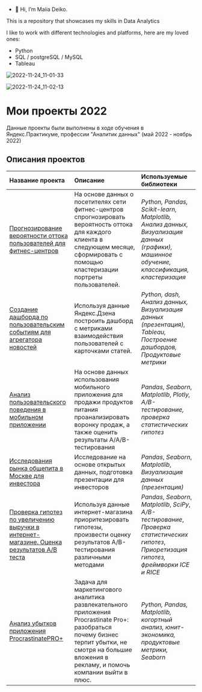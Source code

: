 - 👋 Hi, I’m Maiia Deiko.   

This is a repository that showcases my skills in Data Analytics

I like to work with different technologies and platforms, here are my loved ones:

- Python   
- SQL / postgreSQL / MySQL   
- Tableau   

![2022-11-24_11-01-33](https://user-images.githubusercontent.com/108290252/203727578-3d7b6619-0f6b-4afe-b442-556744c210ab.png)

![2022-11-24_11-02-13](https://user-images.githubusercontent.com/108290252/203727614-2b691d05-4f0c-4c06-a1a1-f703f6a06e57.png)


# Мои проекты 2022

Данные проекты были выполнены в ходе обучения в Яндекс.Практикуме, профессии "Аналитик данных" (май 2022 - ноябрь 2022)

## Описания проектов

| Название проекта | Описание | Используемые библиотеки | 
| :---------------------- | :---------------------- | :---------------------- |
| [Прогнозирование вероятности оттока пользователей для фитнес-центров](https://github.com/MaiiaDeiko/My_skills_in_Data_Analytics/tree/main/project_12) |На основе данных о посетителях сети фитнес-центров спрогнозировать вероятность оттока для каждого клиента в следующем месяце, сформировать с помощью кластеризации портреты пользователей.| *Python, Pandas, Scikit-learn, Matplotlib, Анализ данных, Визуализация данных (графики), машинное обучение, классификация, кластеризация*|
| [Создание дашборда по пользовательским событиям для агрегатора новостей](https://github.com/MaiiaDeiko/My_skills_in_Data_Analytics/tree/main/project_11) |Используя данные Яндекс.Дзена построить дашборд с метриками взаимодействия пользователей с карточками статей.| *Python, dash, Анализ данных, Визуализация данных (презентация), Tableau, Построение дашбордов, Продуктовые метрики*|
| [Анализ пользовательского поведения в мобильном приложении](https://github.com/MaiiaDeiko/My_skills_in_Data_Analytics/tree/main/project_10) | На основе данных использования мобильного приложения для продажи продуктов питания проанализировать воронку продаж, а также оценить результаты A/A/B-тестирования | *Pandas*,   *Seaborn*,    *Matplotlib*,  *Plotly, А/В-тестирование, проверка статистических гипотез*|
| [Исследования рынка общепита в Москве для инвестора](https://github.com/MaiiaDeiko/My_skills_in_Data_Analytics/tree/main/project_9) | Исследование на основе открытых данных, подготовка презентации для инвесторов| *Pandas*,   *Seaborn*,    *Matplotlib*, *Визуализация данных (презентация)*|
| [Проверка гипотез по увеличению выручки в интернет-магазине. Оценка результатов A/B теста](https://github.com/MaiiaDeiko/My_skills_in_Data_Analytics/tree/main/project_8) | Используя данные интернет-магазина приоритезировать гипотезы, произвести оценку результатов A/B-тестирования различными методами | *Pandas*,   *Seaborn*,    *Matplotlib*,  *SciPy*, *A/B-тестирование*, *Проверка статистических гипотез*, *Приоретизация гипотез, фреймворки ICE и RICE*|
| [Анализ убытков приложения ProcrastinatePRO+](https://github.com/MaiiaDeiko/My_skills_in_Data_Analytics/tree/main/project_7) | Задача для маркетингового аналитика развлекательного приложения Procrastinate Pro+: разобраться почему бизнес терпит убытки, не смотря на большие вложения в рекламу, и помочь компании выйти в плюс. | *Python, Pandas, Matplotlib, когортный анализ, юнит-экономика, продуктовые метрики, Seaborn*|
